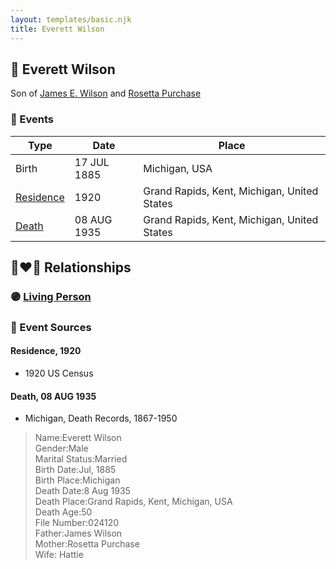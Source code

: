 ```yaml
---
layout: templates/basic.njk
title: Everett Wilson
---
```

## 🔵 Everett Wilson

Son of [James E. Wilson](/people/5/54950695) and [Rosetta Purchase](/people/2/27770192)

### 📆 Events

Type | Date | Place
------ | ------ | ------
Birth | 17 JUL 1885 | Michigan, USA
[Residence](#event-event-0) | 1920 | Grand Rapids, Kent, Michigan, United States
[Death](#event-event-4) | 08 AUG 1935 | Grand Rapids, Kent, Michigan, United States

## 👩‍❤️‍👨 Relationships

### 🟣 [Living Person](/people/4/43910042)

### 📰 Event Sources

#### <a id="event-event-0"></a> Residence, 1920
* 1920 US Census

#### <a id="event-event-4"></a> Death, 08 AUG 1935
* Michigan, Death Records, 1867-1950
>   
  > Name:Everett Wilson  
  > Gender:Male  
  > Marital Status:Married  
  > Birth Date:Jul, 1885  
  > Birth Place:Michigan  
  > Death Date:8 Aug 1935  
  > Death Place:Grand Rapids, Kent, Michigan, USA  
  > Death Age:50  
  > File Number:024120  
  > Father:James Wilson  
  > Mother:Rosetta Purchase  
  > Wife: Hattie
